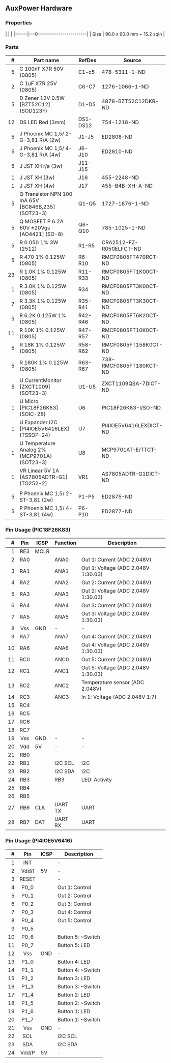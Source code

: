 ## AuxPower Hardware


### Properties

|      |                            |
|------|---0------------------------|
| Size | 90.0 x 90.0 mm ~ 15.2 sqin |


### Parts

|  # | Part name                                          | RefDes   | Source                                                      |
|---:|----------------------------------------------------|----------|-------------------------------------------------------------|
|  5 | C 100nF X7R 50V (0805)                             | C1-c5    | 478-5311-1-ND                                               |
|  2 | C 1uF X7R 25V (0805)                               | C6-C7    | 1276-1066-1-ND                                              |
|  5 | D Zener 12V 0.5W [BZT52C12] (SOD123F)              | D1-D5    | 4878-BZT52C12DKR-ND                                         |
| 12 | DS LED Red (3mm)                                   | DS1-DS12 | 754-1218-ND                                                 |
|  5 | J Phoenix MC 1,5/ 2-G-3,81 R/A (2w)                | J1-J5    | ED2808-ND                                                   |
|  5 | J Phoenix MC 1,5/ 4-G-3,81 R/A (4w)                | J6-J10   | ED2810-ND                                                   |
|  5 | J JST XH r/a (3w)                                  | J11-J15  |                                                             |
|  1 | J JST XH (3w)                                      | J16      | 455-2248-ND                                                 |
|  1 | J JST XH (4w)                                      | J17      | 455-B4B-XH-A-ND                                             |
|  5 | Q Transistor NPN 100 mA 65V [BC846B,235] (SOT23-3) | Q1-Q5    | 1727-1876-1-ND                                              |
|  5 | Q MOSFET P 6.2A 60V ±20Vgs [AO4421] (SO-8)         | Q6-Q10   | 785-1025-1-ND                                               |
|  5 | R 0.050 1% 3W (2512)                               | R1-R5    | CRA2512-FZ-R050ELFCT-ND                                     |
|  5 | R 470 1% 0.125W (0805)                             | R6-R10   | RMCF0805FT470RCT-ND                                         |
| 23 | R 1.0K 1% 0.125W (0805)                            | R11-R33  | RMCF0805FT1K00CT-ND                                         |
|  1 | R 3.0K 1% 0.125W (0805)                            | R34      | RMCF0805FT3K00CT-ND                                         |
|  7 | R 3.3K 1% 0.125W (0805)                            | R35-R41  | RMCF0805FT3K30CT-ND                                         |
|  5 | R 6.2K 0.125W 1% (0805)                            | R42-R46  | RMCF0805FT6K20CT-ND                                         |
| 11 | R 10K 1% 0.125W (0805)                             | R47-R57  | RMCF0805FT10K0CT-ND                                         |
|  5 | R 18K 1% 0.125W (0805)                             | R58-R62  | RMCF0805FT158K0CT-ND                                        |
|  5 | R 180K 1% 0.125W (0805)                            | R63-R67  | 738-RMCF0805FT180KCT-ND                                     |
|  5 | U CurrentMonitor [ZXCT1009] (SOT23-3)              | U1-U5    | ZXCT1109QSA-7DICT-ND                                        |
|  1 | U Micro [PIC18F26K83] (SOIC-28)                    | U6       | PIC18F26K83-I/SO-ND                                         |
|  1 | U Expander I2C [PI4IOE5V6416LEX] (TSSOP-24)        | U7       | PI4IOE5V6416LEXDICT-ND                                      |
|  1 | U Temperature Analog 2% [MCP9701A] (SOT23-3)       | U8       | MCP9701AT-E/TTCT-ND                                         |
|  1 | VR Linear 5V 1A [AS7805ADTR-G1] (TO252-2)          | VR1      | AS7805ADTR-G1DICT-ND                                        |
|    |                                                    |          |                                                             |
|  5 | P Phoenix MC 1,5/ 2-ST-3,81 (2w)                   | P1-P5    | ED2875-ND                                                   |
|  5 | P Phoenix MC 1,5/ 4-ST-3,81 (4w)                   | P6-P10   | ED2877-ND                                                   |


### Pin Usage (PIC18F26K83)

|  # | Pin | ICSP | Function | Description                         |
|---:|:---:|------|----------|-------------------------------------|
|  1 | RE3 | MCLR |          |                                     |
|  2 | RA0 |      | ANA0     | Out 1: Current (ADC 2.048V)         |
|  3 | RA1 |      | ANA1     | Out 1: Voltage (ADC 2.048V 1:30.03) |
|  4 | RA2 |      | ANA2     | Out 2: Current (ADC 2.048V)         |
|  5 | RA3 |      | ANA3     | Out 2: Voltage (ADC 2.048V 1:30.03) |
|  6 | RA4 |      | ANA4     | Out 3: Current (ADC 2.048V)         |
|  7 | RA5 |      | ANA5     | Out 3: Voltage (ADC 2.048V 1:30.03) |
|  8 | Vss | GND  | -        | -                                   |
|  9 | RA7 |      | ANA7     | Out 4: Current (ADC 2.048V)         |
| 10 | RA6 |      | ANA6     | Out 4: Voltage (ADC 2.048V 1:30.03) |
| 11 | RC0 |      | ANC0     | Out 5: Current (ADC 2.048V)         |
| 12 | RC1 |      | ANC1     | Out 5: Voltage (ADC 2.048V 1:30.03) |
| 13 | RC2 |      | ANC2     | Temperature sensor (ADC 2.048V)     |
| 14 | RC3 |      | ANC3     | In 1: Voltage  (ADC 2.048V 1:7)     |
| 15 | RC4 |      |          |                                     |
| 16 | RC5 |      |          |                                     |
| 17 | RC6 |      |          |                                     |
| 18 | RC7 |      |          |                                     |
| 19 | Vss | GND  | -        | -                                   |
| 20 | Vdd | 5V   | -        | -                                   |
| 21 | RB0 |      |          |                                     |
| 22 | RB1 |      | I2C SCL  | I2C                                 |
| 23 | RB2 |      | I2C SDA  | I2C                                 |
| 24 | RB3 |      | RB3      | LED: Activity                       |
| 25 | RB4 |      |          |                                     |
| 26 | RB5 |      |          |                                     |
| 27 | RB6 | CLK  | UART TX  | UART                                |
| 28 | RB7 | DAT  | UART RX  | UART                                |


### Pin Usage (PI4IOE5V6416)

|  # | Pin   | ICSP | Description        |
|---:|:-----:|------|--------------------|
|  1 | INT   |      | -                  |
|  2 | Vdd/I | 5V   | -                  |
|  3 | RESET |      | -                  |
|  4 | P0_0  |      | Out 1: Control     |
|  5 | P0_1  |      | Out 2: Control     |
|  6 | P0_2  |      | Out 3: Control     |
|  7 | P0_3  |      | Out 4: Control     |
|  8 | P0_4  |      | Out 5: Control     |
|  9 | P0_5  |      |                    |
| 10 | P0_6  |      | Button 5: ~Switch  |
| 11 | P0_7  |      | Button 5: LED      |
| 12 | Vss   | GND  | -                  |
| 13 | P1_0  |      | Button 4: LED      |
| 14 | P1_1  |      | Button 4: ~Switch  |
| 15 | P1_2  |      | Button 3: LED      |
| 16 | P1_3  |      | Button 3: ~Switch  |
| 17 | P1_4  |      | Button 2: LED      |
| 18 | P1_5  |      | Button 2: ~Switch  |
| 19 | P1_6  |      | Button 1: LED      |
| 20 | P1_7  |      | Button 1: ~Switch  |
| 21 | Vss   | GND  | -                  |
| 22 | SCL   |      | I2C SCL            |
| 23 | SDA   |      | I2C SDA            |
| 24 | Vdd/P | 5V   | -                  |
